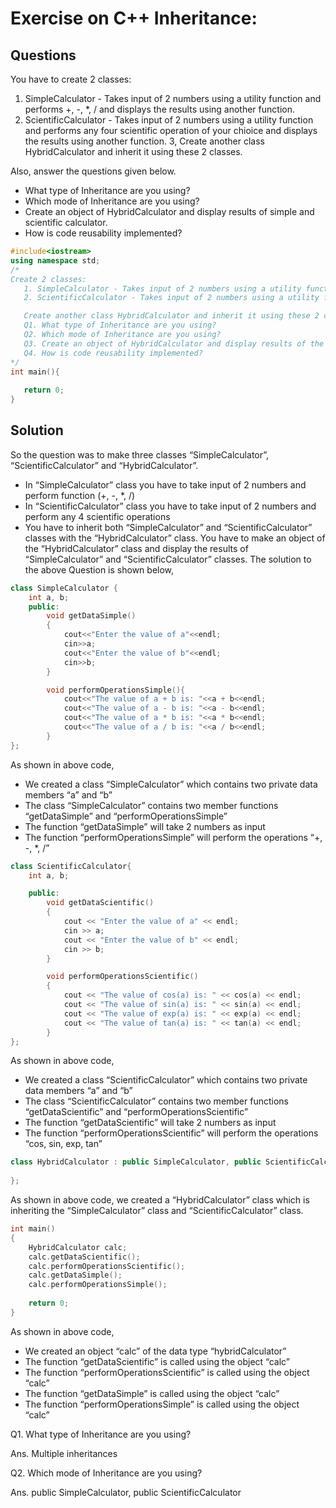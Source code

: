 # Exercise on C++ Inheritance:
## Questions
 You have to create 2 classes:

1. SimpleCalculator - Takes input of 2 numbers using a utility function and performs +, -, *, / and displays the results using another function.
2. ScientificCalculator - Takes input of 2 numbers using a utility function and performs any four scientific operation of your chioice and displays the results using another function.
3, Create another class HybridCalculator and inherit it using these 2 classes.

 Also, answer the questions given below.

- What type of Inheritance are you using?
- Which mode of Inheritance are you using?
- Create an object of HybridCalculator and display results of simple and scientific calculator.
- How is code reusability implemented?
 ```cpp
 #include<iostream>
using namespace std;
/*
Create 2 classes:
    1. SimpleCalculator - Takes input of 2 numbers using a utility function and performs +, -, *, / and displays the results using another function.
    2. ScientificCalculator - Takes input of 2 numbers using a utility function and performs any four scientific operations of your choice and displays the results using another function.

    Create another class HybridCalculator and inherit it using these 2 classes:
    Q1. What type of Inheritance are you using?
    Q2. Which mode of Inheritance are you using?
    Q3. Create an object of HybridCalculator and display results of the simple and scientific calculator.
    Q4. How is code reusability implemented?
*/
int main(){
    
    return 0;
}
```
## Solution

So the question was to make three classes “SimpleCalculator”, “ScientificCalculator” and “HybridCalculator”.

- In “SimpleCalculator” class you have to take input of 2 numbers and perform function (+, -, *, /)
- In “ScientificCalculator” class you have to take input of 2 numbers and perform any 4 scientific operations
- You have to inherit both “SimpleCalculator” and “ScientificCalculator” classes with the “HybridCalculator” class. You have to make an object of the “HybridCalculator” class and display the results of “SimpleCalculator” and “ScientificCalculator” classes.
The solution to the above Question is shown below,
```cpp
class SimpleCalculator {
    int a, b;
    public:
        void getDataSimple()
        {
            cout<<"Enter the value of a"<<endl;
            cin>>a;
            cout<<"Enter the value of b"<<endl;
            cin>>b;
        }

        void performOperationsSimple(){
            cout<<"The value of a + b is: "<<a + b<<endl;
            cout<<"The value of a - b is: "<<a - b<<endl;
            cout<<"The value of a * b is: "<<a * b<<endl;
            cout<<"The value of a / b is: "<<a / b<<endl;
        }
};
```
As shown in above code,

- We created a class “SimpleCalculator” which contains two private data members “a” and “b”
- The class “SimpleCalculator” contains two member functions “getDataSimple” and “performOperationsSimple”
- The function “getDataSimple” will take 2 numbers as input
- The function “performOperationsSimple” will perform the operations “+, -, *, /”
```cpp
class ScientificCalculator{
    int a, b;

    public:
        void getDataScientific()
        {
            cout << "Enter the value of a" << endl;
            cin >> a;
            cout << "Enter the value of b" << endl;
            cin >> b;
        }

        void performOperationsScientific()
        { 
            cout << "The value of cos(a) is: " << cos(a) << endl;
            cout << "The value of sin(a) is: " << sin(a) << endl;
            cout << "The value of exp(a) is: " << exp(a) << endl;
            cout << "The value of tan(a) is: " << tan(a) << endl;
        }
};
```
As shown in above code,

- We created a class “ScientificCalculator” which contains two private data members “a” and “b”
- The class “ScientificCalculator” contains two member functions “getDataScientific” and “performOperationsScientific”
- The function “getDataScientific” will take 2 numbers as input
- The function “performOperationsScientific” will perform the operations “cos, sin, exp, tan”
```cpp
class HybridCalculator : public SimpleCalculator, public ScientificCalculator{
    
};
```
As shown in above code, we created a “HybridCalculator” class which is inheriting the “SimpleCalculator” class and “ScientificCalculator” class.
```cpp
int main()
{
    HybridCalculator calc;
    calc.getDataScientific();
    calc.performOperationsScientific();
    calc.getDataSimple();
    calc.performOperationsSimple();
    
    return 0;
}
```
As shown in above code,

- We created an object “calc” of the data type “hybridCalculator”
- The function “getDataScientific” is called using the object “calc”
- The function “performOperationsScientific” is called using the object “calc”
- The function “getDataSimple” is called using the object “calc”
- The function “performOperationsSimple” is called using the object “calc”

Q1. What type of Inheritance are you using?

Ans. Multiple inheritances

Q2. Which mode of Inheritance are you using?

Ans. public SimpleCalculator, public ScientificCalculator
